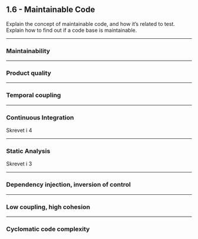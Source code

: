 ## 1.6 - Maintainable Code
Explain the concept of maintainable code, and how it’s related to test. 
Explain how to find out if a code base is maintainable.
***
### Maintainability

***
### Product quality

***
### Temporal coupling

***
### Continuous Integration
Skrevet i 4
***
### Static Analysis
Skrevet i 3
***
### Dependency injection, inversion of control

***
### Low coupling, high cohesion

***
### Cyclomatic code complexity
